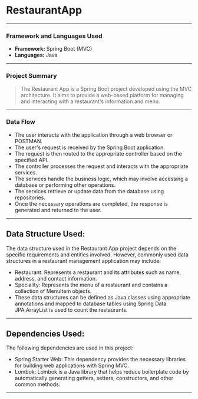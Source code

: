 # RestaurantApp
---
### Framework and Languages Used
* **Framework:** Spring Boot (MVC)
* **Languages:** Java
---

### Project Summary

> The Restaurant App is a Spring Boot project developed using the MVC architecture. It aims to provide a web-based platform for managing and interacting with a restaurant's information and menu.
---
### Data Flow

* The user interacts with the application through a web browser or POSTMAN.
* The user's request is received by the Spring Boot application.
* The request is then routed to the appropriate controller based on the specified API.
* The controller processes the request and interacts with the appropriate services.
* The services handle the business logic, which may involve accessing a database or performing other operations.
* The services retrieve or update data from the database using repositories.
* Once the necessary operations are completed, the response is generated and returned to the user.
---
## Data Structure Used:
The data structure used in the Restaurant App project depends on the specific requirements and entities involved. However, commonly used data structures in a restaurant management application may include:

* Restaurant: Represents a restaurant and its attributes such as name, address, and contact information.
* Speciality: Represents the menu of a restaurant and contains a collection of MenuItem objects.
* These data structures can be defined as Java classes using appropriate annotations and mapped to database tables using Spring Data JPA.ArrayList is used to count the restaurants.
---

## Dependencies Used:
The following dependencies are used in this project:

* Spring Starter Web: This dependency provides the necessary libraries for building web applications with Spring MVC.
* Lombok: Lombok is a Java library that helps reduce boilerplate code by automatically generating getters, setters, constructors, and other common methods.
---
